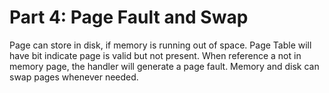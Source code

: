 # Part 4: Page Fault and Swap

Page can store in disk, if memory is running out of space. Page Table will have bit indicate page is valid but not present. When reference a not in memory page, the handler will generate a page fault. Memory and disk can swap pages whenever needed.



